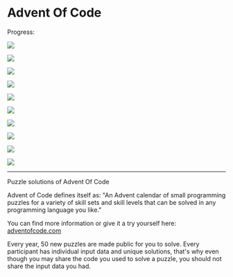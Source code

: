 # Advent Of Code

Progress:<br/>

![](https://img.shields.io/badge/2024%20⭐-0-yellow)

![](https://img.shields.io/badge/2023%20⭐-9-yellow)

![](https://img.shields.io/badge/2022%20⭐-27-yellow)

![](https://img.shields.io/badge/2021%20⭐-6-yellow)

![](https://img.shields.io/badge/2020%20⭐-6-yellow)

![](https://img.shields.io/badge/2019%20⭐-0-yellow)

![](https://img.shields.io/badge/2018%20⭐-0-yellow)

![](https://img.shields.io/badge/2017%20⭐-0-yellow)

![](https://img.shields.io/badge/2016%20⭐-20-yellow)

![](https://img.shields.io/badge/2015%20⭐-50-yellow)

<hr/>

Puzzle solutions of Advent Of Code

Advent of Code defines itself as: "An Advent calendar of small programming puzzles for a variety of skill sets and skill levels that can be solved in any programming language you like."

You can find more information or give it a try yourself here: <a href="https://adventofcode.com/">adventofcode.com</a>

Every year, 50 new puzzles are made public for you to solve. Every participant has individual input data and unique solutions, that's why even though you may share the code you used to solve a puzzle, you should not share the input data you had. 


